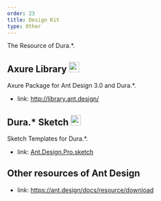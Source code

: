 ```yaml
---
order: 23
title: Design Kit
type: Other
---
```


The Resource of Dura.*.


## Axure Library <img src="https://zos.alipayobjects.com/rmsportal/qXrCHrsuyrINSeerFOerLcTTFZiEzHAJ.png" width="24" />

Axure Package for Ant Design 3.0 and Dura.*.

- link: http://library.ant.design/

## Dura.* Sketch <img src="https://zos.alipayobjects.com/rmsportal/vfxJzCLqZxehgquvQNqX.png" width="24" />

Sketch Templates for Dura.*.

- link: [Ant.Design.Pro.sketch](https://github.com/ant-design/ant-design/releases/download/resource/Ant.Design.Pro.sketch)

## Other resources of Ant Design

- link: https://ant.design/docs/resource/download
